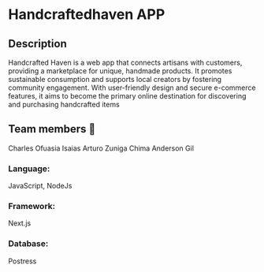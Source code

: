 # Handcraftedhaven APP

## Description
Handcrafted Haven is a web app that connects artisans with customers, providing a marketplace for unique, handmade products. It promotes sustainable consumption and supports local creators by fostering community engagement. With user-friendly design and secure e-commerce features, it aims to become the primary online destination for discovering and purchasing handcrafted items

## Team members 👤
Charles Ofuasia
Isaias Arturo Zuniga
Chima
Anderson Gil

### Language: 
JavaScript, NodeJs

### Framework: 
Next.js

### Database:
 Postress
